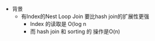 - 背景
	- 有Index的Nest Loop Join 要比hash join的扩展性更强
		- Index 的读取是 O(log n
		- 而 hash join 和 sorting 的 操作是O(n)